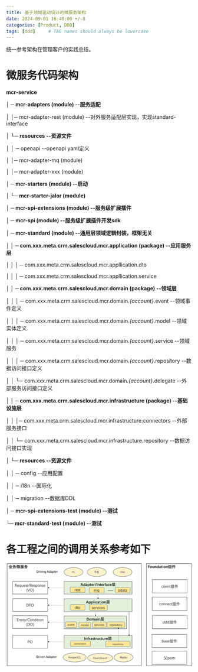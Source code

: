 ```yaml
---
title: 基于领域驱动设计的微服务架构
date: 2024-09-01 16:40:00 +/-8
categories: [Product, DDD]
tags: [ddd]     # TAG names should always be lowercase
---
```


统一参考架构在管理客户的实践总结。

# 微服务代码架构

**mcr-service**

 **│ ─ mcr-adapters (module)                                    --服务适配**

 │   │─ mcr-adapter-rest (module)                            --对外服务适配层实现，实现standard-interface

 **│**     └─ **resources                                     --资源文件**     

 │      │ ─ openapi                                            --openapi yaml定义

 │   │─ mcr-adapter-mq (module)

 │   │─ mcr-adapter-xxx (module)

 **│ ─ mcr-starters (module)                                   --启动**

 **│   └─ mcr-starter-jalor (module)**

 **│ ─ mcr-spi-extensions (module)                              --服务级扩展插件**

 **│ ─ mcr-spi (module)                                     --服务级扩展插件开发sdk**

 **│ ─ mcr-standard (module)                                    --通用层领域逻辑封装，框架无关**

 **│   │ ─ com.xxx.meta.crm.salescloud.mcr.application (package)            --应用服务层**

 **│   │   │ ─** com.xxx.meta.crm.salescloud.mcr.appllication.dto

 **│   │   │ ─** com.xxx.meta.crm.salescloud.mcr.appllication.service

 **│   │ ─ com.xxx.meta.crm.salescloud.mcr.domain (package)            --领域层** 

 │   │   │ ─ com.xxx.meta.crm.salescloud.mcr.domain.*{account}*.event        --领域事件定义

 │   │   │ ─ com.xxx.meta.crm.salescloud.mcr.domain.*{account}*.model       --领域实体定义

 │   │   │ ─ com.xxx.meta.crm.salescloud.mcr.domain.*{account}*.service        --领域服务

 │   │   │ ─ com.xxx.meta.crm.salescloud.mcr.domain.*{account}*.repository      --数据访问接口定义

 │   │   └─ com.xxx.meta.crm.salescloud.mcr.domain.*{account}*.delegate       --外部服务访问接口定义

 **│   │ ─ com.xxx.meta.crm.salescloud.mcr.infrastructure (package)          --基础设施层**

 │   │   │─ com.xxx.meta.crm.salescloud.mcr.infrastructure.connectors       --外部服务接口

 │   │   └─ com.xxx.meta.crm.salescloud.mcr.infrastructure.repository       --数据访问接口实现   

 **│**   └─ **resources                                     --资源文件**     

 │      │ ─ config                                        --应用配置

 │      │ ─ i18n                                         --国际化    

 │      │ ─ migration                                    --数据库DDL

 **│ ─ mcr-spi-extensions-test (module)                            --测试** 

 **└─ mcr-standard-test (module)                                 --测试** 



# 各工程之间的调用关系参考如下

![](../assets/images/microservices.png)